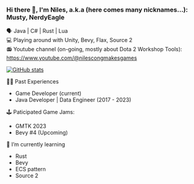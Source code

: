 ### Hi there 👋, I'm Niles, a.k.a (here comes many nicknames...): Musty, NerdyEagle  
🗣️ Java | C# | Rust | Lua  
💻 Playing around with Unity, Bevy, Flax, Source 2  
📻 Youtube channel (on-going, mostly about Dota 2 Workshop Tools): https://www.youtube.com/@nilescongmakesgames  

[![GitHub stats](https://github-readme-stats.vercel.app/api?username=MinhCT&count_private=true&show_icons=true&theme=solarized-dark&include_all_commits=true)](https://github.com/anuraghazra/github-readme-stats)

🧑‍💻 Past Experiences
- Game Developer (current)
- Java Developer | Data Engineer (2017 - 2023)

🕹️ Paticipated Game Jams:
- GMTK 2023
- Bevy #4 (Upcoming)

🌱 I’m currently learning
- Rust
- Bevy
- ECS pattern
- Source 2

<!--
**MinhCT/MinhCT** is a ✨ _special_ ✨ repository because its `README.md` (this file) appears on your GitHub profile.

Here are some ideas to get you started:

- 🔭 I’m currently working on ...
- 🌱 I’m currently learning ...
- 👯 I’m looking to collaborate on ...
- 🤔 I’m looking for help with ...
- 💬 Ask me about ...
- 📫 How to reach me: ...
- 😄 Pronouns: ...
- ⚡ Fun fact: ...
-->
